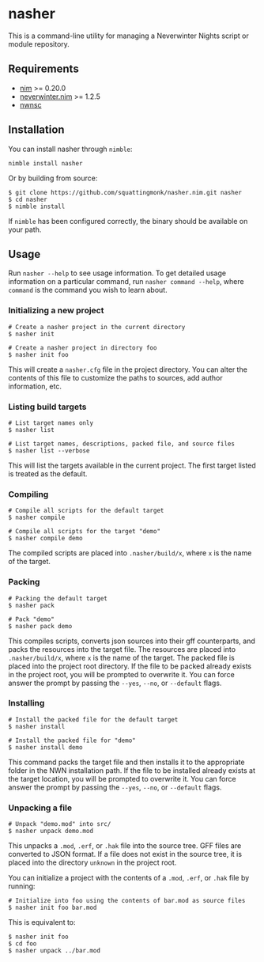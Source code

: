 # nasher
This is a command-line utility for managing a Neverwinter Nights script or
module repository.

## Requirements
- [nim](https://github.com/dom96/choosenim) >= 0.20.0
- [neverwinter.nim](https://github.com/niv/neverwinter.nim) >= 1.2.5
- [nwnsc](https://gitlab.com/glorwinger/nwnsc)

## Installation
You can install nasher through `nimble`:

    nimble install nasher

Or by building from source:

    $ git clone https://github.com/squattingmonk/nasher.nim.git nasher
    $ cd nasher
    $ nimble install

If `nimble` has been configured correctly, the binary should be available on
your path.

## Usage
Run `nasher --help` to see usage information. To get detailed usage information
on a particular command, run `nasher command --help`, where `command` is the
command you wish to learn about.

### Initializing a new project
    # Create a nasher project in the current directory
    $ nasher init

    # Create a nasher project in directory foo
    $ nasher init foo

This will create a `nasher.cfg` file in the project directory. You can alter
the contents of this file to customize the paths to sources, add author
information, etc.

### Listing build targets
    # List target names only
    $ nasher list

    # List target names, descriptions, packed file, and source files
    $ nasher list --verbose

This will list the targets available in the current project. The first target
listed is treated as the default.

### Compiling
    # Compile all scripts for the default target
    $ nasher compile

    # Compile all scripts for the target "demo"
    $ nasher compile demo

The compiled scripts are placed into `.nasher/build/x`, where `x` is the name
of the target.

### Packing
    # Packing the default target
    $ nasher pack

    # Pack "demo"
    $ nasher pack demo

This compiles scripts, converts json sources into their gff counterparts, and
packs the resources into the target file. The resources are placed into
`.nasher/build/x`, where `x` is the name of the target. The packed file is
placed into the project root directory. If the file to be packed already exists
in the project root, you will be prompted to overwrite it. You can force answer
the prompt by passing the `--yes`, `--no`, or `--default` flags.

### Installing
    # Install the packed file for the default target
    $ nasher install

    # Install the packed file for "demo"
    $ nasher install demo

This command packs the target file and then installs it to the appropriate
folder in the NWN installation path. If the file to be installed already exists
at the target location, you will be prompted to overwrite it. You can force
answer the prompt by passing the `--yes`, `--no`, or `--default` flags.

### Unpacking a file
    # Unpack "demo.mod" into src/
    $ nasher unpack demo.mod

This unpacks a `.mod`, `.erf`, or `.hak` file into the source tree. GFF files
are converted to JSON format. If a file does not exist in the source tree, it
is placed into the directory `unknown` in the project root.

You can initialize a project with the contents of a `.mod`, `.erf`, or `.hak`
file by running:

    # Initialize into foo using the contents of bar.mod as source files
    $ nasher init foo bar.mod

This is equivalent to:

    $ nasher init foo
    $ cd foo
    $ nasher unpack ../bar.mod

